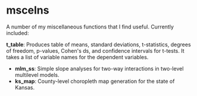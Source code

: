 # mscelns
A number of my miscellaneous functions that I find useful. Currently included:

**t_table**: Produces table of means, standard deviations, t-statistics, degrees of freedom, p-values, Cohen's ds, and confidence intervals for t-tests. It takes a list of variable names for the dependent variables.
* **mlm_ss**: Simple slope analyses for two-way interactions in two-level multilevel models.
* **ks_map**: County-level choropleth map generation for the state of Kansas.
